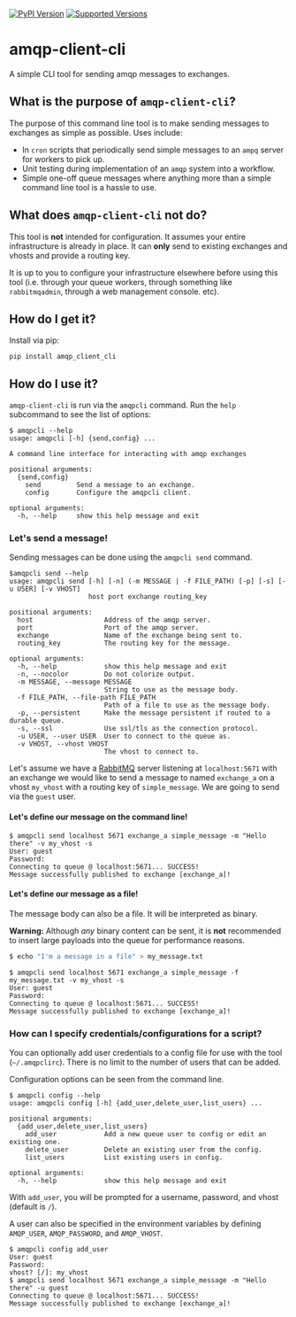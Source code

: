 [![PyPI Version](https://badge.fury.io/py/amqp-client-cli.svg)](https://pypi.org/project/amqp-client-cli/)
[![Supported Versions](https://img.shields.io/pypi/pyversions/amqp-client-cli.svg)](https://pypi.org/project/amqp-client-cli)

# amqp-client-cli
A simple CLI tool for sending amqp messages to exchanges.

## What is the purpose of `amqp-client-cli`?

The purpose of this command line tool is to make sending messages to exchanges as simple as possible. Uses include:

- In `cron` scripts that periodically send simple messages to an `ampq` server for workers to pick up.
- Unit testing during implementation of an `amqp` system into a workflow.
- Simple one-off queue messages where anything more than a simple command line tool is a hassle to use.

## What does `amqp-client-cli` **not** do?

This tool is **not** intended for configuration. It assumes your entire infrastructure is already in place. It can **only** send to existing exchanges and vhosts and provide a routing key.

It is up to you to configure your infrastructure elsewhere before using this tool (i.e. through your queue workers, through something like `rabbitmqadmin`, through a web management console. etc).

## How do I get it?

Install via pip:

```
pip install amqp_client_cli
```

## How do I use it?

`amqp-client-cli` is run via the `amqpcli` command. Run the `help` subcommand to see the list of options:

```
$ amqpcli --help
usage: amqpcli [-h] {send,config} ...

A command line interface for interacting with amqp exchanges

positional arguments:
  {send,config}
    send         Send a message to an exchange.
    config       Configure the amqpcli client.

optional arguments:
  -h, --help     show this help message and exit
```

### Let's send a message!

Sending messages can be done using the `amqpcli send` command.

```
$amqpcli send --help
usage: amqpcli send [-h] [-n] (-m MESSAGE | -f FILE_PATH) [-p] [-s] [-u USER] [-v VHOST]
                    host port exchange routing_key

positional arguments:
  host                  Address of the amqp server.
  port                  Port of the amqp server.
  exchange              Name of the exchange being sent to.
  routing_key           The routing key for the message.

optional arguments:
  -h, --help            show this help message and exit
  -n, --nocolor         Do not colorize output.
  -m MESSAGE, --message MESSAGE
                        String to use as the message body.
  -f FILE_PATH, --file-path FILE_PATH
                        Path of a file to use as the message body.
  -p, --persistent      Make the message persistent if routed to a durable queue.
  -s, --ssl             Use ssl/tls as the connection protocol.
  -u USER, --user USER  User to connect to the queue as.
  -v VHOST, --vhost VHOST
                        The vhost to connect to.
```

Let's assume we have a [RabbitMQ](https://www.rabbitmq.com) server listening at `localhost:5671` with an exchange we would like to send a message to named `exchange_a` on a vhost `my_vhost` with a routing key of `simple_message`. We are going to send via the `guest` user.

#### Let's define our message on the command line!

```
$ amqpcli send localhost 5671 exchange_a simple_message -m "Hello there" -v my_vhost -s
User: guest
Password:
Connecting to queue @ localhost:5671... SUCCESS!
Message successfully published to exchange [exchange_a]!
```

#### Let's define our message as a file!

The message body can also be a file. It will be interpreted as binary.

**Warning:** Although *any* binary content can be sent, it is **not** recommended to insert large payloads into the queue for performance reasons.

```bash
$ echo "I'm a message in a file" > my_message.txt
```
```
$ amqpcli send localhost 5671 exchange_a simple_message -f my_message.txt -v my_vhost -s
User: guest
Password:
Connecting to queue @ localhost:5671... SUCCESS!
Message successfully published to exchange [exchange_a]!
```

### How can I specify credentials/configurations for a script?

You can optionally add user credentials to a config file for use with the tool (`~/.amqpclirc`). There is no limit to the number of users that can be added.

Configuration options can be seen from the command line.

```
$ amqpcli config --help
usage: amqpcli config [-h] {add_user,delete_user,list_users} ...

positional arguments:
  {add_user,delete_user,list_users}
    add_user            Add a new queue user to config or edit an existing one.
    delete_user         Delete an existing user from the config.
    list_users          List existing users in config.

optional arguments:
  -h, --help            show this help message and exit
```

With `add_user`, you will be prompted for a username, password, and vhost (default is `/`).

A user can also be specified in the environment variables by defining `AMQP_USER`, `AMQP_PASSWORD`, and `AMQP_VHOST`.

```
$ amqpcli config add_user
User: guest
Password:
vhost? [/]: my_vhost
$ amqpcli send localhost 5671 exchange_a simple_message -m "Hello there" -u guest
Connecting to queue @ localhost:5671... SUCCESS!
Message successfully published to exchange [exchange_a]!
```
